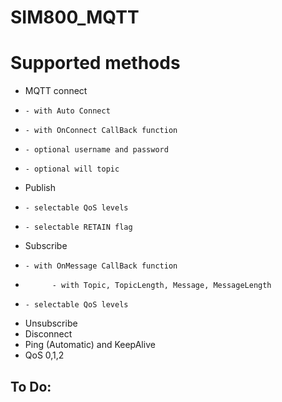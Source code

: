 # SIM800_MQTT

# Supported methods
* MQTT connect
*     - with Auto Connect
*     - with OnConnect CallBack function
*     - optional username and password
*     - optional will topic
* Publish
*     - selectable QoS levels
*     - selectable RETAIN flag
* Subscribe 
*     - with OnMessage CallBack function
*           - with Topic, TopicLength, Message, MessageLength
*     - selectable QoS levels
* Unsubscribe
* Disconnect
* Ping (Automatic) and KeepAlive
* QoS 0,1,2

## To Do: 


